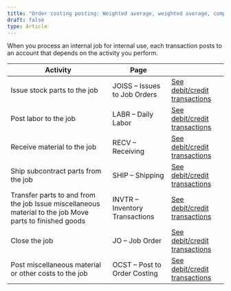 ```yaml
---
title: "Order costing posting: Weighted average, weighted average, component or Internal job for internal use"
draft: false
type: Article
---
```


When you process an internal job for internal use, each transaction posts to an account that depends on the activity you perform.

| Activity                                                                                                | Page                           |                                                                                                                    |
|---------------------------------------------------------------------------------------------------------|--------------------------------|--------------------------------------------------------------------------------------------------------------------|
| Issue stock parts to the job                                                                            | JOISS – Issues to Job Orders   | [See debit/credit transactions](joiss-weighted-average-weighted-average-component-internal-job-for-internal-use.md) |
| Post labor to the job                                                                                   | LABR – Daily Labor             | [See debit/credit transactions](labr-weighted-average-weighted-average-component-internal-job-for-internal-use.md)  |
| Receive material to the job                                                                             | RECV – Receiving               | [See debit/credit transactions](recv-weighted-average-weighted-average-component-internal-job-for-internal-use.md)  |
| Ship subcontract parts from the job                                                                     | SHIP – Shipping                | [See debit/credit transactions](ship-weighted-average-weighted-average-component-internal-job-for-internal-use.md)  |
| Transfer parts to and from the job Issue miscellaneous material to the job Move parts to finished goods | INVTR – Inventory Transactions | [See debit/credit transactions](invtr-weighted-average-weighted-average-component-internal-job-for-internal-use.md) |
| Close the job                                                                                           | JO – Job Order                 | [See debit/credit transactions](jocs-weighted-average-weighted-average-component-internal-job-for-internal-use.md)  |
| Post miscellaneous material or  other costs to the job                                                  | OCST – Post to Order Costing   | [See debit/credit transactions](ocst-weighted-average-weighted-average-component-internal-job-for-internal-use.md)  |